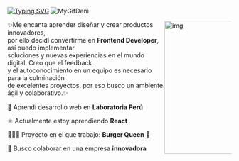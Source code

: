 <a href="https://git.io/typing-svg"><img src="https://readme-typing-svg.demolab.com?font=Fira+Code&size=30&pause=1000&color=F733E9&background=23E7FF00&center=verdadero&vCenter=falso&width=435&lines=Hola+%F0%9F%91%8B+Soy+Denis" alt="Typing SVG" /></a>
![MyGifDeni](https://user-images.githubusercontent.com/104202005/199548058-b26bc727-27d5-45e6-8538-e840d95aa88a.gif)

<img align="right" src="https://user-images.githubusercontent.com/104202005/199613663-9d2720fc-c2b0-410f-93c9-c5fd024855f8.gif" width="300px" alt="img" align="right" style="max-width: 30%;">

<p dir="auto">
✨Me encanta aprender diseñar y crear productos innovadores, <br>
  por ello decidí convertirme en <strong>Frontend Developer</strong>, así puedo implementar <br>
  soluciones y nuevas experiencias en el mundo digital. Creo que el feedback<br>
  y el autoconocimiento en un equipo es necesario para la culminación <br>
  de excelentes proyectos, por eso busco un ambiente ágil y colaborativo.✨<br> 
</p>


💛 Aprendí desarrollo web en <strong>Laboratoria Perú</strong>

⚛️ Actualmente estoy aprendiendo <strong>React</strong>

👩🏻‍💻  Proyecto en el que trabajo: <strong>Burger Queen</strong> 🌱

👯 Busco colaborar en una empresa <strong>innovadora</strong>




